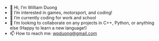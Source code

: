 - 👋 Hi, I’m William Duong
- 👀 I’m interested in games, motorsport, and coding!
- 🌱 I’m currently coding for work and school
- 💞️ I’m looking to collaborate on any projects in C++, Python, or anything else (Happy to learn a new language!)
- 📫 How to reach me: wpduong@gmail.com

<!---
wpd-cs/wpd-cs is a ✨ special ✨ repository because its `README.md` (this file) appears on your GitHub profile.
You can click the Preview link to take a look at your changes.
--->
